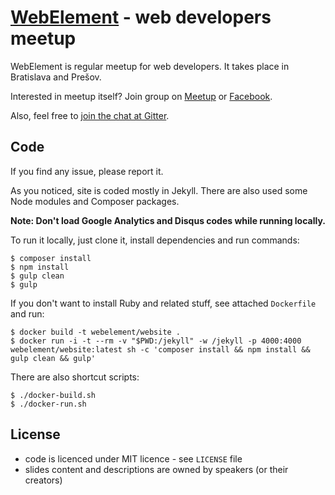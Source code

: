 [WebElement](http://webelement.sk) - web developers meetup
==========

WebElement is regular meetup for web developers. It takes place in Bratislava and Prešov.

Interested in meetup itself? Join group on [Meetup](http://meetup.com/webelement/) or [Facebook](https://facebook.com/groups/webelement).

Also, feel free to [join the chat at Gitter](https://gitter.im/webelement/chat).

## Code

If you find any issue, please report it.

As you noticed, site is coded mostly in Jekyll. There are also used some Node modules and Composer packages.

**Note: Don't load Google Analytics and Disqus codes while running locally.**

To run it locally, just clone it, install dependencies and run commands:

    $ composer install
    $ npm install
    $ gulp clean
    $ gulp

If you don't want to install Ruby and related stuff, see attached `Dockerfile` and run:

    $ docker build -t webelement/website .
    $ docker run -i -t --rm -v "$PWD:/jekyll" -w /jekyll -p 4000:4000 webelement/website:latest sh -c 'composer install && npm install && gulp clean && gulp'

There are also shortcut scripts:

    $ ./docker-build.sh
    $ ./docker-run.sh

## License

- code is licenced under MIT licence - see `LICENSE` file
- slides content and descriptions are owned by speakers (or their creators)
